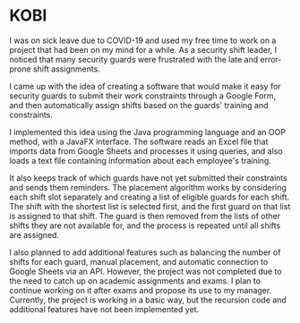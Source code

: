 # KOBI
I was on sick leave due to COVID-19 and used my free time to work on a project that had been on my mind for a while. As a security shift leader, I noticed that many security guards were frustrated with the late and error-prone shift assignments.

I came up with the idea of creating a software that would make it easy for security guards to submit their work constraints through a Google Form, and then automatically assign shifts based on the guards' training and constraints.

I implemented this idea using the Java programming language and an OOP method, with a JavaFX interface. The software reads an Excel file that imports data from Google Sheets and processes it using queries, and also loads a text file containing information about each employee's training.

It also keeps track of which guards have not yet submitted their constraints and sends them reminders. The placement algorithm works by considering each shift slot separately and creating a list of eligible guards for each shift. The shift with the shortest list is selected first, and the first guard on that list is assigned to that shift. The guard is then removed from the lists of other shifts they are not available for, and the process is repeated until all shifts are assigned. 

I also planned to add additional features such as balancing the number of shifts for each guard, manual placement, and automatic connection to Google Sheets via an API. However, the project was not completed due to the need to catch up on academic assignments and exams. I plan to continue working on it after exams and propose its use to my manager. 
Currently, the project is working in a basic way, but the recursion code and additional features have not been implemented yet.
